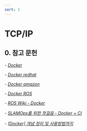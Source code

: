 ```yaml
---
sort: 1
---
```


# TCP/IP

## 0. 참고 문헌
*- [Docker](https://www.docker.com/)*

*- [Docker redhat](https://www.redhat.com/ko/topics/containers/what-is-docker)*

*- [Docker amazon](https://aws.amazon.com/ko/docker/)*

*- [Docker ROS](https://hub.docker.com/_/ros)*

*- [ROS Wiki - Docker](http://wiki.ros.org/docker/Tutorials/Docker)*

*- [SLAMOps를 위한 첫걸음 - Docker + CI](https://www.cv-learn.com/20210808-docker-for-slam/)*

*- [[Docker] 개념 정리 및 사용방법까지](https://cultivo-hy.github.io/docker/image/usage/2019/03/14/Docker%EC%A0%95%EB%A6%AC/)*

